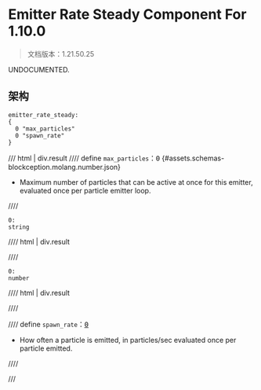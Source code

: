# Emitter Rate Steady Component For 1.10.0

> 文档版本：1.21.50.25

UNDOCUMENTED.

## 架构

```mcschema
emitter_rate_steady:
{
  0 "max_particles"
  0 "spawn_rate"
}

```

/// html | div.result
//// define
`max_particles`：<samp>0</samp> {#assets.schemas-blockception.molang.number.json}

- Maximum number of particles that can be active at once for this emitter, evaluated once per particle emitter loop.


////

```mcschema
0:
string

```

//// html | div.result

////


```mcschema
0:
number

```

//// html | div.result

////




//// define
`spawn_rate`：<samp>[0](#assets.schemas-blockception.molang.number.json)</samp>

- How often a particle is emitted, in particles/sec evaluated once per particle emitted.


////


///


